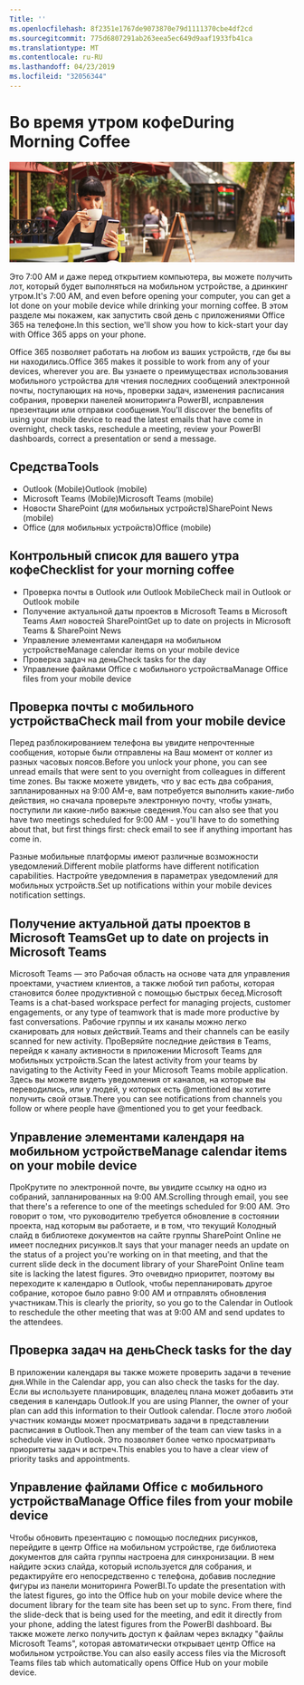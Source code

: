 ```yaml
---
Title: ''
ms.openlocfilehash: 8f2351e1767de9073870e79d1111370cbe4df2cd
ms.sourcegitcommit: 775d6807291ab263eea5ec649d9aaf1933fb41ca
ms.translationtype: MT
ms.contentlocale: ru-RU
ms.lasthandoff: 04/23/2019
ms.locfileid: "32056344"
---
```

# <a name="during-morning-coffee"></a><span data-ttu-id="f6697-102">Во время утром кофе</span><span class="sxs-lookup"><span data-stu-id="f6697-102">During Morning Coffee</span></span>

![Утро](media/ditl_coffee.png)

<span data-ttu-id="f6697-104">Это 7:00 AM и даже перед открытием компьютера, вы можете получить лот, который будет выполняться на мобильном устройстве, а дринкинг утром.</span><span class="sxs-lookup"><span data-stu-id="f6697-104">It's 7:00 AM, and even before opening your computer, you can get a lot done on your mobile device while drinking your morning coffee.</span></span> <span data-ttu-id="f6697-105">В этом разделе мы покажем, как запустить свой день с приложениями Office 365 на телефоне.</span><span class="sxs-lookup"><span data-stu-id="f6697-105">In this section, we'll show you how to kick-start your day with Office 365 apps on your phone.</span></span>

<span data-ttu-id="f6697-106">Office 365 позволяет работать на любом из ваших устройств, где бы вы ни находились.</span><span class="sxs-lookup"><span data-stu-id="f6697-106">Office 365 makes it possible to work from any of your devices, wherever you are.</span></span> <span data-ttu-id="f6697-107">Вы узнаете о преимуществах использования мобильного устройства для чтения последних сообщений электронной почты, поступающих на ночь, проверки задач, изменения расписания собрания, проверки панелей мониторинга PowerBI, исправления презентации или отправки сообщения.</span><span class="sxs-lookup"><span data-stu-id="f6697-107">You'll discover the benefits of using your mobile device to read the latest emails that have come in overnight, check tasks, reschedule a meeting, review your PowerBI dashboards, correct a presentation or send a message.</span></span> 

## <a name="tools"></a><span data-ttu-id="f6697-108">Средства</span><span class="sxs-lookup"><span data-stu-id="f6697-108">Tools</span></span>
- <span data-ttu-id="f6697-109">Outlook (Mobile)</span><span class="sxs-lookup"><span data-stu-id="f6697-109">Outlook (mobile)</span></span>
- <span data-ttu-id="f6697-110">Microsoft Teams (Mobile)</span><span class="sxs-lookup"><span data-stu-id="f6697-110">Microsoft Teams (mobile)</span></span>
- <span data-ttu-id="f6697-111">Новости SharePoint (для мобильных устройств)</span><span class="sxs-lookup"><span data-stu-id="f6697-111">SharePoint News (mobile)</span></span>
- <span data-ttu-id="f6697-112">Office (для мобильных устройств)</span><span class="sxs-lookup"><span data-stu-id="f6697-112">Office (mobile)</span></span>

## <a name="checklist-for-your-morning-coffee"></a><span data-ttu-id="f6697-113">Контрольный список для вашего утра кофе</span><span class="sxs-lookup"><span data-stu-id="f6697-113">Checklist for your morning coffee</span></span>
- <span data-ttu-id="f6697-114">Проверка почты в Outlook или Outlook Mobile</span><span class="sxs-lookup"><span data-stu-id="f6697-114">Check mail in Outlook or Outlook mobile</span></span>
- <span data-ttu-id="f6697-115">Получение актуальной даты проектов в Microsoft Teams в Microsoft Teams _Амп_ новостей SharePoint</span><span class="sxs-lookup"><span data-stu-id="f6697-115">Get up to date on projects in Microsoft Teams & SharePoint News</span></span>
- <span data-ttu-id="f6697-116">Управление элементами календаря на мобильном устройстве</span><span class="sxs-lookup"><span data-stu-id="f6697-116">Manage calendar items on your mobile device</span></span>
- <span data-ttu-id="f6697-117">Проверка задач на день</span><span class="sxs-lookup"><span data-stu-id="f6697-117">Check tasks for the day</span></span>
- <span data-ttu-id="f6697-118">Управление файлами Office с мобильного устройства</span><span class="sxs-lookup"><span data-stu-id="f6697-118">Manage Office files from your mobile device</span></span> 

## <a name="check-mail-from-your-mobile-device"></a><span data-ttu-id="f6697-119">Проверка почты с мобильного устройства</span><span class="sxs-lookup"><span data-stu-id="f6697-119">Check mail from your mobile device</span></span>
<span data-ttu-id="f6697-120">Перед разблокированием телефона вы увидите непрочтенные сообщения, которые были отправлены на Ваш момент от коллег из разных часовых поясов.</span><span class="sxs-lookup"><span data-stu-id="f6697-120">Before you unlock your phone, you can see unread emails that were sent to you overnight from colleagues in different time zones.</span></span> <span data-ttu-id="f6697-121">Вы также можете увидеть, что у вас есть два собрания, запланированных на 9:00 AM-е, вам потребуется выполнить какие-либо действия, но сначала проверьте электронную почту, чтобы узнать, поступили ли какие-либо важные сведения.</span><span class="sxs-lookup"><span data-stu-id="f6697-121">You can also see that you have two meetings scheduled for 9:00 AM - you'll have to do something about that, but first things first: check email to see if anything important has come in.</span></span>

<span data-ttu-id="f6697-122">Разные мобильные платформы имеют различные возможности уведомлений.</span><span class="sxs-lookup"><span data-stu-id="f6697-122">Different mobile platforms have different notification capabilities.</span></span> <span data-ttu-id="f6697-123">Настройте уведомления в параметрах уведомлений для мобильных устройств.</span><span class="sxs-lookup"><span data-stu-id="f6697-123">Set up notifications within your mobile devices notification settings.</span></span> 

## <a name="get-up-to-date-on-projects-in-microsoft-teams"></a><span data-ttu-id="f6697-124">Получение актуальной даты проектов в Microsoft Teams</span><span class="sxs-lookup"><span data-stu-id="f6697-124">Get up to date on projects in Microsoft Teams</span></span>
<span data-ttu-id="f6697-125">Microsoft Teams — это Рабочая область на основе чата для управления проектами, участием клиентов, а также любой тип работы, которая становится более продуктивной с помощью быстрых бесед.</span><span class="sxs-lookup"><span data-stu-id="f6697-125">Microsoft Teams is a chat-based workspace perfect for managing projects, customer engagements, or any type of teamwork that is made more productive by fast conversations.</span></span> <span data-ttu-id="f6697-126">Рабочие группы и их каналы можно легко сканировать для новых действий.</span><span class="sxs-lookup"><span data-stu-id="f6697-126">Teams and their channels can be easily scanned for new activity.</span></span> <span data-ttu-id="f6697-127">ПроВеряйте последние действия в Teams, перейдя к каналу активности в приложении Microsoft Teams для мобильных устройств.</span><span class="sxs-lookup"><span data-stu-id="f6697-127">Scan the latest activity from your teams by navigating to the Activity Feed in your Microsoft Teams mobile application.</span></span> <span data-ttu-id="f6697-128">Здесь вы можете видеть уведомления от каналов, на которые вы переводились, или у людей, у которых есть @mentioned вы хотите получить свой отзыв.</span><span class="sxs-lookup"><span data-stu-id="f6697-128">There you can see notifications from channels you follow or where people have @mentioned you to get your feedback.</span></span>  

## <a name="manage-calendar-items-on-your-mobile-device"></a><span data-ttu-id="f6697-129">Управление элементами календаря на мобильном устройстве</span><span class="sxs-lookup"><span data-stu-id="f6697-129">Manage calendar items on your mobile device</span></span>
<span data-ttu-id="f6697-130">ПроКрутите по электронной почте, вы увидите ссылку на одно из собраний, запланированных на 9:00 AM.</span><span class="sxs-lookup"><span data-stu-id="f6697-130">Scrolling through email, you see that there's a reference to one of the meetings scheduled for 9:00 AM.</span></span> <span data-ttu-id="f6697-131">Это говорит о том, что руководителю требуется обновление в состоянии проекта, над которым вы работаете, и в том, что текущий Колодный слайд в библиотеке документов на сайте группы SharePoint Online не имеет последних рисунков.</span><span class="sxs-lookup"><span data-stu-id="f6697-131">It says that your manager needs an update on the status of a project you're working on in that meeting, and that the current slide deck in the document library of your SharePoint Online team site is lacking the latest figures.</span></span> <span data-ttu-id="f6697-132">Это очевидно приоритет, поэтому вы переходите к календарю в Outlook, чтобы перепланировать другое собрание, которое было равно 9:00 AM и отправлять обновления участникам.</span><span class="sxs-lookup"><span data-stu-id="f6697-132">This is clearly the priority, so you go to the Calendar in Outlook to reschedule the other meeting that was at 9:00 AM and send updates to the attendees.</span></span>

## <a name="check-tasks-for-the-day"></a><span data-ttu-id="f6697-133">Проверка задач на день</span><span class="sxs-lookup"><span data-stu-id="f6697-133">Check tasks for the day</span></span>
<span data-ttu-id="f6697-134">В приложении календаря вы также можете проверить задачи в течение дня.</span><span class="sxs-lookup"><span data-stu-id="f6697-134">While in the Calendar app, you can also check the tasks for the day.</span></span> <span data-ttu-id="f6697-135">Если вы используете планировщик, владелец плана может добавить эти сведения в календарь Outlook.</span><span class="sxs-lookup"><span data-stu-id="f6697-135">If you are using Planner, the owner of your plan can add this information to their Outlook calendar.</span></span> <span data-ttu-id="f6697-136">После этого любой участник команды может просматривать задачи в представлении расписания в Outlook.</span><span class="sxs-lookup"><span data-stu-id="f6697-136">Then any member of the team can view tasks in a schedule view in Outlook.</span></span> <span data-ttu-id="f6697-137">Это позволяет более четко просматривать приоритеты задач и встреч.</span><span class="sxs-lookup"><span data-stu-id="f6697-137">This enables you to have a clear view of priority tasks and appointments.</span></span>  

## <a name="manage-office-files-from-your-mobile-device"></a><span data-ttu-id="f6697-138">Управление файлами Office с мобильного устройства</span><span class="sxs-lookup"><span data-stu-id="f6697-138">Manage Office files from your mobile device</span></span>
<span data-ttu-id="f6697-139">Чтобы обновить презентацию с помощью последних рисунков, перейдите в центр Office на мобильном устройстве, где библиотека документов для сайта группы настроена для синхронизации. В нем найдите эскиз слайда, который используется для собрания, и редактируйте его непосредственно с телефона, добавив последние фигуры из панели мониторинга PowerBI.</span><span class="sxs-lookup"><span data-stu-id="f6697-139">To update the presentation with the latest figures, go into the Office hub on your mobile device where the document library for the team site has been set up to sync. From there, find the slide-deck that is being used for the meeting, and edit it directly from your phone, adding the latest figures from the PowerBI dashboard.</span></span> <span data-ttu-id="f6697-140">Вы также можете легко получить доступ к файлам через вкладку "файлы Microsoft Teams", которая автоматически открывает центр Office на мобильном устройстве.</span><span class="sxs-lookup"><span data-stu-id="f6697-140">You can also easily access files via the Microsoft Teams files tab which automatically opens Office Hub on your mobile device.</span></span> 